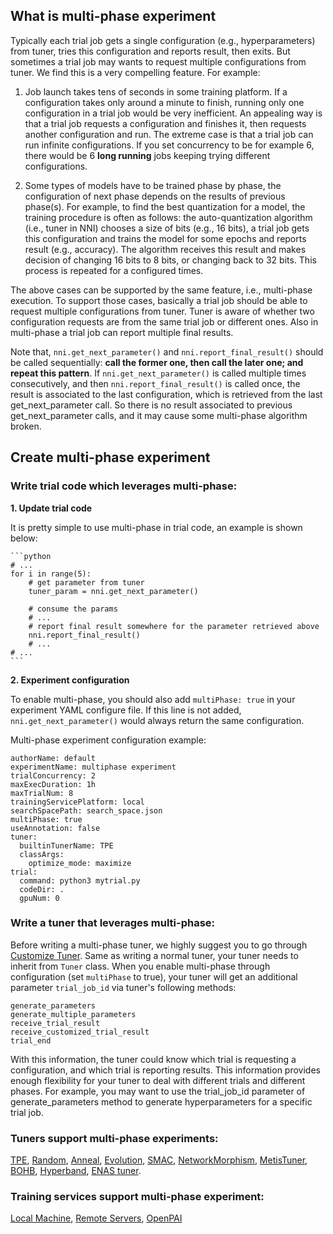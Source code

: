 ## What is multi-phase experiment

Typically each trial job gets a single configuration (e.g., hyperparameters) from tuner, tries this configuration and reports result, then exits. But sometimes a trial job may wants to request multiple configurations from tuner. We find this is a very compelling feature. For example:

1. Job launch takes tens of seconds in some training platform. If a configuration takes only around a minute to finish, running only one configuration in a trial job would be very inefficient. An appealing way is that a trial job requests a configuration and finishes it, then requests another configuration and run. The extreme case is that a trial job can run infinite configurations. If you set concurrency to be for example 6, there would be 6 __long running__ jobs keeping trying different configurations.

2. Some types of models have to be trained phase by phase, the configuration of next phase depends on the results of previous phase(s). For example, to find the best quantization for a model, the training procedure is often as follows: the auto-quantization algorithm (i.e., tuner in NNI) chooses a size of bits (e.g., 16 bits), a trial job gets this configuration and trains the model for some epochs and reports result (e.g., accuracy). The algorithm receives this result and makes decision of changing 16 bits to 8 bits, or changing back to 32 bits. This process is repeated for a configured times.

The above cases can be supported by the same feature, i.e., multi-phase execution. To support those cases, basically a trial job should be able to request multiple configurations from tuner. Tuner is aware of whether two configuration requests are from the same trial job or different ones. Also in multi-phase a trial job can report multiple final results.

Note that, `nni.get_next_parameter()` and `nni.report_final_result()` should be called sequentially: __call the former one, then call the later one; and repeat this pattern__. If `nni.get_next_parameter()` is called multiple times consecutively, and then `nni.report_final_result()` is called once, the result is associated to the last configuration, which is retrieved from the last get_next_parameter call. So there is no result associated to previous get_next_parameter calls, and it may cause some multi-phase algorithm broken.

## Create multi-phase experiment

### Write trial code which leverages multi-phase:

__1. Update trial code__

It is pretty simple to use multi-phase in trial code, an example is shown below:

    ```python
    # ...
    for i in range(5):
        # get parameter from tuner
        tuner_param = nni.get_next_parameter()

        # consume the params
        # ...
        # report final result somewhere for the parameter retrieved above
        nni.report_final_result()
        # ...
    # ...
    ```

__2. Experiment configuration__

To enable multi-phase, you should also add `multiPhase: true` in your experiment YAML configure file. If this line is not added, `nni.get_next_parameter()` would always return the same configuration.

Multi-phase experiment configuration example:

```
authorName: default
experimentName: multiphase experiment
trialConcurrency: 2
maxExecDuration: 1h
maxTrialNum: 8
trainingServicePlatform: local
searchSpacePath: search_space.json
multiPhase: true
useAnnotation: false
tuner:
  builtinTunerName: TPE
  classArgs:
    optimize_mode: maximize
trial:
  command: python3 mytrial.py
  codeDir: .
  gpuNum: 0
```

### Write a tuner that leverages multi-phase:

Before writing a multi-phase tuner, we highly suggest you to go through  [Customize Tuner](https://nni.readthedocs.io/en/latest/Customize_Tuner.html). Same as writing a normal tuner, your tuner needs to inherit from `Tuner` class. When you enable multi-phase through configuration (set `multiPhase` to true), your tuner will get an additional parameter `trial_job_id` via tuner's following methods:
```
generate_parameters
generate_multiple_parameters
receive_trial_result
receive_customized_trial_result
trial_end
```
With this information, the tuner could know which trial is requesting a configuration, and which trial is reporting results. This information provides enough flexibility for your tuner to deal with different trials and different phases. For example, you may want to use the trial_job_id parameter of generate_parameters method to generate hyperparameters for a specific trial job.


### Tuners support multi-phase experiments:

[TPE](../Tuner/BuiltinTuner.md#TPE), [Random](../Tuner/BuiltinTuner.md#Random), [Anneal](../Tuner/BuiltinTuner.md#Anneal), [Evolution](../Tuner/BuiltinTuner.md#Evolution), [SMAC](../Tuner/BuiltinTuner.md#SMAC), [NetworkMorphism](../Tuner/BuiltinTuner.md#NetworkMorphism), [MetisTuner](../Tuner/BuiltinTuner.md#MetisTuner), [BOHB](../Tuner/BuiltinTuner.md#BOHB), [Hyperband](../Tuner/BuiltinTuner.md#Hyperband), [ENAS tuner](https://github.com/countif/enas_nni/blob/master/nni/examples/tuners/enas/nni_controller_ptb.py).

### Training services support multi-phase experiment:
[Local Machine](../TrainingService/LocalMode.md), [Remote Servers](../TrainingService/RemoteMachineMode.md), [OpenPAI](../TrainingService/PaiMode.md)
